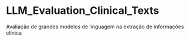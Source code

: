 # LLM_Evaluation_Clinical_Texts

Avaliação de grandes modelos de linguagem na extração de informações clínica
